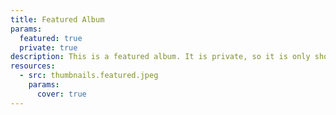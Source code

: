 ```yaml
---
title: Featured Album
params:
  featured: true
  private: true
description: This is a featured album. It is private, so it is only shown on the homepage.
resources:
  - src: thumbnails.featured.jpeg
    params:
      cover: true
---
```

